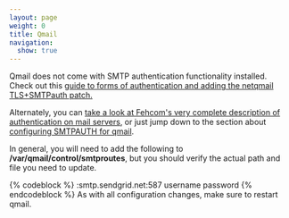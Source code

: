 ```yaml
---
layout: page
weight: 0
title: Qmail
navigation:
  show: true
---
```


Qmail does not come with SMTP authentication functionality installed. Check out this [guide to forms of authentication and adding the netqmail TLS+SMTPauth patch.](http://www.differentpla.net/content/2004/03/installing-smtp-auth-with-qmail)

Alternately, you can [take a look at Fehcom's very complete description of authentication on mail servers](http://www.fehcom.de/qmail/smtpauth.html), or just jump down to the section about [configuring SMTPAUTH for qmail](http://www.fehcom.de/qmail/smtpauth.html##SETUP).

In general, you will need to add the following to **/var/qmail/control/smtproutes**, but you should verify the actual path and file you need to update.

{% codeblock %} :smtp.sendgrid.net:587 username password {% endcodeblock %} As with all configuration changes, make sure to restart qmail.
